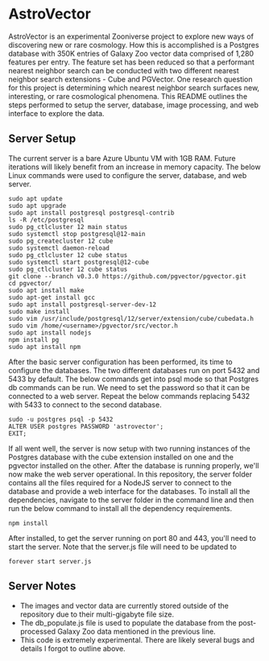 # AstroVector

AstroVector is an experimental Zooniverse project to explore new ways of discovering new or rare cosmology. How this is accomplished is a Postgres database with 350K entries of Galaxy Zoo vector data comprised of 1,280 features per entry. The feature set has been reduced so that a performant nearest neighbor search can be conducted with two different nearest neighbor search extensions - Cube and PGVector. One research question for this project is determining which nearest neighbor search surfaces new, interesting, or rare cosmological phenomena. This README outlines the steps performed to setup the server, database, image processing, and web interface to explore the data.

## Server Setup

The current server is a bare Azure Ubuntu VM with 1GB RAM. Future iterations will likely benefit from an increase in memory capacity. The below Linux commands were used to configure the server, database, and web server.

```
sudo apt update
sudo apt upgrade
sudo apt install postgresql postgresql-contrib
ls -R /etc/postgresql
sudo pg_ctlcluster 12 main status
sudo systemctl stop postgresql@12-main
sudo pg_createcluster 12 cube
sudo systemctl daemon-reload
sudo pg_ctlcluster 12 cube status
sudo systemctl start postgresql@12-cube
sudo pg_ctlcluster 12 cube status
git clone --branch v0.3.0 https://github.com/pgvector/pgvector.git
cd pgvector/
sudo apt install make
sudo apt-get install gcc
sudo apt install postgresql-server-dev-12
sudo make install
sudo vim /usr/include/postgresql/12/server/extension/cube/cubedata.h 
sudo vim /home/<username>/pgvector/src/vector.h
sudo apt install nodejs
npm install pg
sudo apt install npm
```

After the basic server configuration has been performed, its time to configure the databases. The two different databases run on port 5432 and 5433 by default. The below commands get into psql mode so that Postgres db commands can be run. We need to set the password so that it can be connected to a web server. Repeat the below commands replacing 5432 with 5433 to connect to the second database.

```
sudo -u postgres psql -p 5432
ALTER USER postgres PASSWORD 'astrovector';
EXIT;
```

If all went well, the server is now setup with two running instances of the Postgres database with the cube extension installed on one and the pgvector installed on the other. After the database is running properly, we'll now make the web server operational. In this repository, the server folder contains all the files required for a NodeJS server to connect to the database and provide a web interface for the databases. To install all the dependencies, navigate to the server folder in the command line and then run the below command to install all the dependency requirements.

```
npm install
```

After installed, to get the server running on port 80 and 443, you'll need to start the server. Note that the server.js file will need to be updated to 

```
forever start server.js
````

## Server Notes

- The images and vector data are currently stored outside of the repository due to their multi-gigabyte file size. 
- The db_populate.js file is used to populate the database from the post-processed Galaxy Zoo data mentioned in the previous line.
- This code is extremely experimental. There are likely several bugs and details I forgot to outline above.

